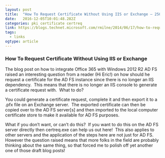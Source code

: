```yaml
---
layout: post 
title:  "How To Request Certificate Without Using IIS or Exchange – 250  Hello" 
date:   2016-12-05T10:01:48.282Z 
categories: pki certificate certreq
link: https://blogs.technet.microsoft.com/rmilne/2014/06/17/how-to-request-certificate-without-using-iis-or-exchange/ 
tags:
  - links
ogtype: article 
---
```


### How To Request Certificate Without Using IIS or Exchange

The blog post on how to integrate Office 365 with Windows 2012 R2 AD FS raised an interesting question from a reader (Hi Eric!) on how should he request a certificate for the AD FS instance since there is no longer an IIS dependency.  This means that there is no longer an IIS console to generate a certificate request with.  What to do?

You could generate a certificate request, complete it and then export it to a .pfx file on an Exchange server.  The exported certificate can then be copied over to the AD FS server[s] and then imported to the local computer certificate store to make it available for AD FS purposes.

What if you don’t want, or can’t do this?  If you want to do this on the AD FS server directly then certreq.exe can help us out here!  This also applies to other servers and the application of the steps here are not just for AD FS.  However the question raised means that more folks in the field are probably thinking about the same thing, so that forced me to polish off yet another one of those draft blog posts!

 